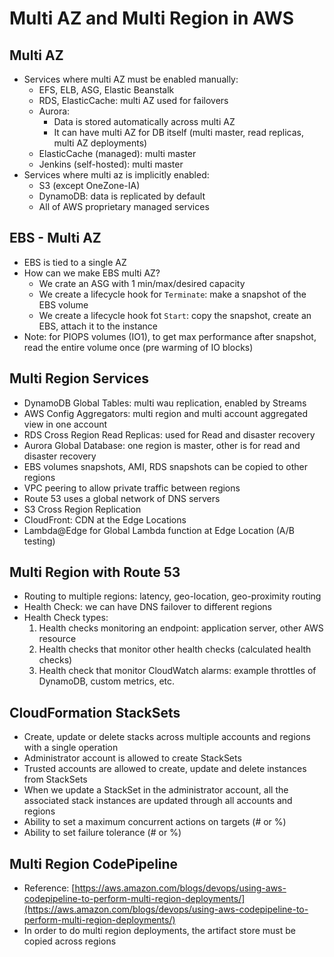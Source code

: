 # Multi AZ and Multi Region in AWS

## Multi AZ

- Services where multi AZ must be enabled manually:
    - EFS, ELB, ASG, Elastic Beanstalk
    - RDS, ElasticCache: multi AZ used for failovers
    - Aurora:
        - Data is stored automatically across multi AZ
        - It can have multi AZ for DB itself (multi master, read replicas, multi AZ deployments)
    - ElasticCache (managed): multi master
    - Jenkins (self-hosted): multi master
- Services where multi az is implicitly enabled:
    - S3 (except OneZone-IA)
    - DynamoDB: data is replicated by default
    - All of AWS proprietary managed services

## EBS - Multi AZ

- EBS is tied to a single AZ
- How can we make EBS multi AZ?
    - We crate an ASG with 1 min/max/desired capacity
    - We create a lifecycle hook for `Terminate`: make a snapshot of the EBS volume
    - We create a lifecycle hook fot `Start`: copy the snapshot, create an EBS, attach it to the instance
- Note: for PIOPS volumes (IO1), to get max performance after snapshot,  read the entire volume once (pre warming of IO blocks)

## Multi Region Services

- DynamoDB Global Tables: multi wau replication, enabled by Streams
- AWS Config Aggregators: multi region and multi account aggregated view in one account
- RDS Cross Region Read Replicas: used for Read and disaster recovery
- Aurora Global Database: one region is master, other is for read and disaster recovery
- EBS volumes snapshots, AMI, RDS snapshots can be copied to other regions
- VPC peering to allow private traffic between regions
- Route 53 uses a global network of DNS servers
- S3 Cross Region Replication
- CloudFront: CDN at the Edge Locations
- Lambda@Edge for Global Lambda function at Edge Location (A/B testing)

## Multi Region with Route 53

- Routing to multiple regions: latency, geo-location, geo-proximity routing
- Health Check: we can have DNS failover to different regions
- Health Check types:
    1. Health checks monitoring an endpoint: application server, other AWS resource
    2. Health checks that monitor other health checks (calculated health checks)
    3. Health check that monitor CloudWatch alarms: example throttles of DynamoDB, custom metrics, etc.

## CloudFormation StackSets

- Create, update or delete stacks across multiple accounts and regions with a single operation
- Administrator account is allowed to create StackSets
- Trusted accounts are allowed to create, update and delete instances from StackSets
- When we update a StackSet in the administrator account, all the associated stack instances are updated through all accounts and regions
- Ability to set a maximum concurrent actions on targets (# or %)
- Ability to set failure tolerance (# or %)

## Multi Region CodePipeline

- Reference: [https://aws.amazon.com/blogs/devops/using-aws-codepipeline-to-perform-multi-region-deployments/](https://aws.amazon.com/blogs/devops/using-aws-codepipeline-to-perform-multi-region-deployments/)
- In order to do multi region deployments, the artifact store must be copied across regions 